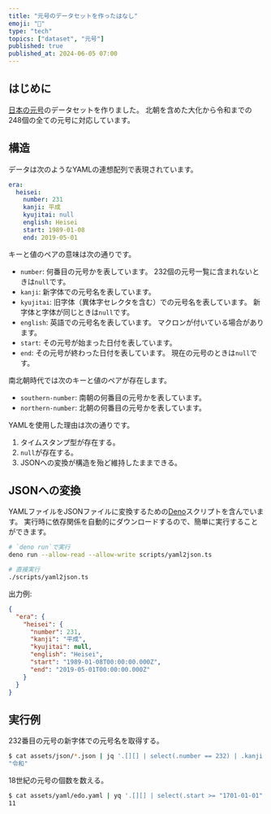 ```yaml
---
title: "元号のデータセットを作ったはなし"
emoji: "🗾"
type: "tech"
topics: ["dataset", "元号"]
published: true
published_at: 2024-06-05 07:00
---
```


## はじめに

[日本の元号](<https://ja.wikipedia.org/wiki/%E5%85%83%E5%8F%B7%E4%B8%80%E8%A6%A7_(%E6%97%A5%E6%9C%AC)>)のデータセットを作りました。
北朝を含めた大化から令和までの248個の全ての元号に対応しています。

## 構造

データは次のようなYAMLの連想配列で表現されています。

```yaml:modern.yaml
era:
  heisei:
    number: 231
    kanji: 平成
    kyujitai: null
    english: Heisei
    start: 1989-01-08
    end: 2019-05-01
```

キーと値のペアの意味は次の通りです。

- `number`: 何番目の元号かを表しています。
  232個の元号一覧に含まれないときは`null`です。
- `kanji`: 新字体での元号名を表しています。
- `kyujitai`: 旧字体（異体字セレクタを含む）での元号名を表しています。
  新字体と字体が同じときは`null`です。
- `english`: 英語での元号名を表しています。
  マクロンが付いている場合があります。
- `start`: その元号が始まった日付を表しています。
- `end`: その元号が終わった日付を表しています。
  現在の元号のときは`null`です。

南北朝時代では次のキーと値のペアが存在します。

- `southern-number`: 南朝の何番目の元号かを表しています。
- `northern-number`: 北朝の何番目の元号かを表しています。

YAMLを使用した理由は次の通りです。

1.  タイムスタンプ型が存在する。
2.  `null`が存在する。
3.  JSONへの変換が構造を殆ど維持したままできる。

## JSONへの変換

YAMLファイルをJSONファイルに変換するための[Deno](https://deno.com/)スクリプトを含んでいます。
実行時に依存関係を自動的にダウンロードするので、簡単に実行することができます。

```sh
# `deno run`で実行
deno run --allow-read --allow-write scripts/yaml2json.ts

# 直接実行
./scripts/yaml2json.ts
```

出力例:

```json:modern.json
{
  "era": {
    "heisei": {
      "number": 231,
      "kanji": "平成",
      "kyujitai": null,
      "english": "Heisei",
      "start": "1989-01-08T00:00:00.000Z",
      "end": "2019-05-01T00:00:00.000Z"
    }
  }
}
```

## 実行例

232番目の元号の新字体での元号名を取得する。

```sh
$ cat assets/json/*.json | jq '.[][] | select(.number == 232) | .kanji'
"令和"
```

18世紀の元号の個数を数える。

```sh
$ cat assets/yaml/edo.yaml | yq '.[][] | select(.start >= "1701-01-01" and .end < "1801-01-01") | .number' | wc -l
11
```
